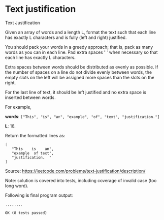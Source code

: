 # Text justification
Text Justification

Given an array of words and a length L, format the text such that each line has exactly L characters and is fully (left and right) justified.

You should pack your words in a greedy approach; that is, pack as many words as you can in each line. Pad extra spaces ' ' when necessary so that each line has exactly L characters.

Extra spaces between words should be distributed as evenly as possible. If the number of spaces on a line do not divide evenly between words, the empty slots on the left will be assigned more spaces than the slots on the right.

For the last line of text, it should be left justified and no extra space is inserted between words.

For example,

__words__: ```["This", "is", "an", "example", "of", "text", "justification."]```

__L__: 16.

Return the formatted lines as:
```
[
   "This    is    an",
   "example  of text",
   "justification.  "
]
```
Source: https://leetcode.com/problems/text-justification/description/

Note: solution is covered into tests, including coverage of invalid case (too long word).

Following is final program output:
```
........

OK (8 tests passed)
```
